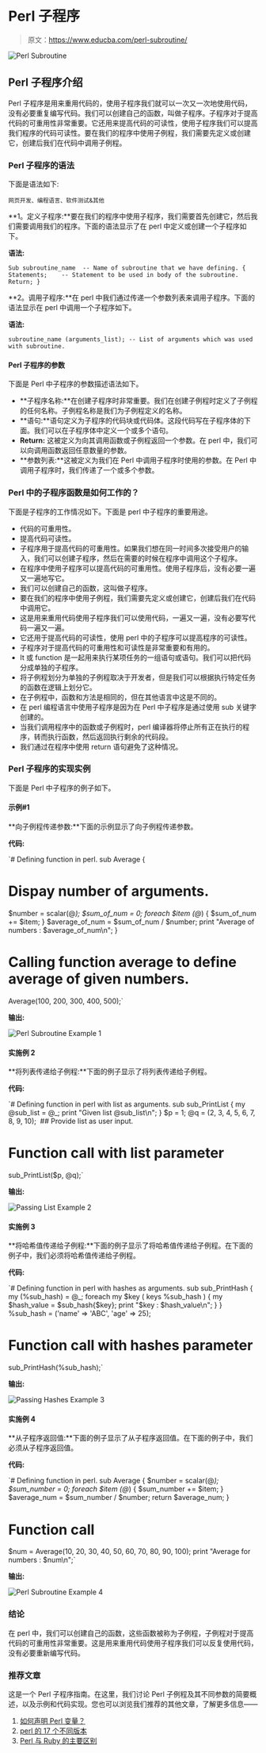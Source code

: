 # Perl 子程序

> 原文：<https://www.educba.com/perl-subroutine/>

![Perl Subroutine](img/77c730e160e9db67e3ce7b10c0f62804.png "Perl Subroutine")



## Perl 子程序介绍

Perl 子程序是用来重用代码的，使用子程序我们就可以一次又一次地使用代码，没有必要重复编写代码。我们可以创建自己的函数，叫做子程序。子程序对于提高代码的可重用性非常重要。它还用来提高代码的可读性，使用子程序我们可以提高我们程序的代码可读性。要在我们的程序中使用子例程，我们需要先定义或创建它，创建后我们在代码中调用子例程。

### Perl 子程序的语法

下面是语法如下:

<small>网页开发、编程语言、软件测试&其他</small>

**1。定义子程序:**要在我们的程序中使用子程序，我们需要首先创建它，然后我们需要调用我们的程序。下面的语法显示了在 perl 中定义或创建一个子程序如下。

**语法:**

`Sub subroutine_name  -- Name of subroutine that we have defining.
{
Statements;    -- Statement to be used in body of the subroutine.
Return;
}`

**2。调用子程序:**在 perl 中我们通过传递一个参数列表来调用子程序。下面的语法显示在 perl 中调用一个子程序如下。

**语法:**

`subroutine_name (arguments_list);
-- List of arguments which was used with subroutine.`

#### Perl 子程序的参数

下面是 Perl 中子程序的参数描述语法如下。

*   **子程序名称:**在创建子程序时非常重要。我们在创建子例程时定义了子例程的任何名称。子例程名称是我们为子例程定义的名称。
*   **语句:**语句定义为子程序的代码块或代码体。这段代码写在子程序体的下面。我们可以在子程序体中定义一个或多个语句。
*   **Return:** 这被定义为向其调用函数或子例程返回一个参数。在 perl 中，我们可以向调用函数返回任意数量的参数。
*   **参数列表:**这被定义为我们在 Perl 中调用子程序时使用的参数。在 Perl 中调用子程序时，我们传递了一个或多个参数。

### Perl 中的子程序函数是如何工作的？

下面是子程序的工作情况如下。下面是 perl 中子程序的重要用途。

*   代码的可重用性。
*   提高代码可读性。
*   子程序用于提高代码的可重用性。如果我们想在同一时间多次接受用户的输入，我们可以创建子程序，然后在需要的时候在程序中调用这个子程序。
*   在程序中使用子程序可以提高代码的可重用性。使用子程序后，没有必要一遍又一遍地写它。
*   我们可以创建自己的函数，这叫做子程序。
*   要在我们的程序中使用子例程，我们需要先定义或创建它，创建后我们在代码中调用它。
*   这是用来重用代码使用子程序我们可以使用代码，一遍又一遍，没有必要写代码一遍又一遍。
*   它还用于提高代码的可读性，使用 perl 中的子程序可以提高程序的可读性。
*   子程序对于提高代码的可重用性和可读性是非常重要和有用的。
*   It 或 function 是一起用来执行某项任务的一组语句或语句。我们可以把代码分成单独的子程序。
*   将子例程划分为单独的子例程取决于开发者，但是我们可以根据执行特定任务的函数在逻辑上划分它。
*   在子例程中，函数和方法是相同的，但在其他语言中这是不同的。
*   在 perl 编程语言中使用子程序是因为在 Perl 中子程序是通过使用 sub 关键字创建的。
*   当我们调用程序中的函数或子例程时，perl 编译器将停止所有正在执行的程序，转而执行函数，然后返回执行剩余的代码段。
*   我们通过在程序中使用 return 语句避免了这种情况。

### Perl 子程序的实现实例

下面是 Perl 中子程序的例子如下。

#### 示例#1

**向子例程传递参数:**下面的示例显示了向子例程传递参数。

**代码:**

`# Defining function in perl.
sub Average {
# Dispay number of arguments.
$number = scalar(@_);
$sum_of_num = 0;
foreach $item (@_) {
$sum_of_num += $item;
}
$average_of_num = $sum_of_num / $number;
print "Average of numbers : $average_of_num\n";
}
# Calling function average to define average of given numbers.
Average(100, 200, 300, 400, 500);`

**输出:**

![Perl Subroutine Example 1](img/558d45184cc5318772241c9612b7321e.png)



#### 实施例 2

**将列表传递给子例程:**下面的例子显示了将列表传递给子例程。

**代码:**

`# Defining function in perl with list as arguments.
sub sub_PrintList {
my @sub_list = @_;
print "Given list @sub_list\n";
}
$p = 1;
@q = (2, 3, 4, 5, 6, 7, 8, 9, 10);  ## Provide list as user input.
# Function call with list parameter
sub_PrintList($p, @q);`

**输出:**

![Passing List Example 2](img/ca2e873883ad559fbce90e327bc3145a.png)



#### 实施例 3

**将哈希值传递给子例程:**下面的例子显示了将哈希值传递给子例程。在下面的例子中，我们必须将哈希值传递给子例程。

**代码:**

`# Defining function in perl with hashes as arguments.
sub sub_PrintHash {
my (%sub_hash) = @_;
foreach my $key ( keys %sub_hash ) {
my $hash_value = $sub_hash{$key};
print "$key : $hash_value\n";
}
}
%sub_hash = ('name' => 'ABC', 'age' => 25);
# Function call with hashes parameter
sub_PrintHash(%sub_hash);`

**输出:**

![Passing Hashes Example 3](img/e402780c0d7fd5d38dce08dc0afa2ef6.png)



#### 实施例 4

**从子程序返回值:**下面的例子显示了从子程序返回值。在下面的例子中，我们必须从子程序返回值。

**代码:**

`# Defining function in perl.
sub Average {
$number = scalar(@_);
$sum_number = 0;
foreach $item (@_) {
$sum_number += $item;
}
$average_num = $sum_number / $number;
return $average_num;
}
# Function call
$num = Average(10, 20, 30, 40, 50, 60, 70, 80, 90, 100);
print "Average for numbers : $num\n";`

**输出:**

![Perl Subroutine Example 4](img/b7207b04aef4d9f1cbab8f4e28fd3738.png)



### 结论

在 perl 中，我们可以创建自己的函数，这些函数被称为子例程，子例程对于提高代码的可重用性非常重要。这是用来重用代码使用子程序我们可以反复使用代码，没有必要重新编写代码。

### 推荐文章

这是一个 Perl 子程序指南。在这里，我们讨论 Perl 子例程及其不同参数的简要概述，以及示例和代码实现。您也可以浏览我们推荐的其他文章，了解更多信息——

1.  [如何声明 Perl 变量？](https://www.educba.com/perl-variables/)
2.  [perl 的 17 个不同版本](https://www.educba.com/perl-versions/)
3.  [Perl 与 Ruby 的主要区别](https://www.educba.com/perl-vs-ruby/)





